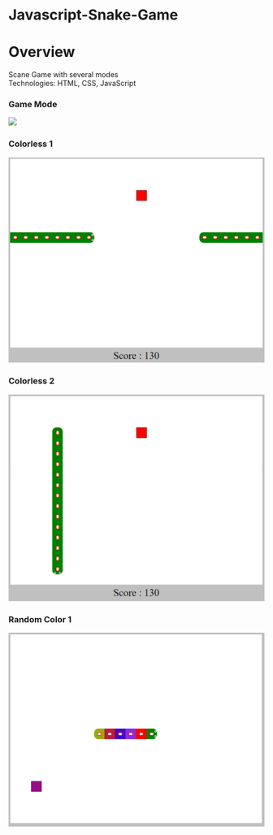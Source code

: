 # Javascript-Snake-Game

# Overview
Scane Game with several modes <br/>
Technologies: HTML, CSS, JavaScript
### Game Mode
![](images/Capture0.PNG)
### Colorless 1
![](images/Capture1.PNG)
### Colorless 2
![](images/Capture3.PNG)
### Random Color 1
![](images/Capture4.PNG)

